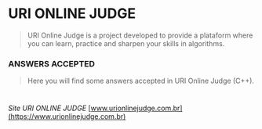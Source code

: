 # URI ONLINE JUDGE

> URI Online Judge is a project developed to provide a plataform where you can learn, practice and sharpen your skills in algorithms.


### ANSWERS ACCEPTED

> Here you will find some answers accepted in URI Online Judge (C++).


#
*Site URI ONLINE JUDGE* [www.urionlinejudge.com.br](https://www.urionlinejudge.com.br)
